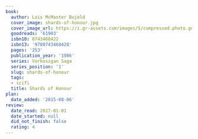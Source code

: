 ```yaml
---
book:
  author: Lois McMaster Bujold
  cover_image: shards-of-honour.jpg
  cover_image_url: https://i.gr-assets.com/images/S/compressed.photo.goodreads.com/books/1392767899l/61903._SY160_.jpg
  goodreads: '61903'
  isbn10: 0743468422
  isbn13: '9780743468428'
  pages: '253'
  publication_year: '1986'
  series: Vorkosigan Saga
  series_position: '1'
  slug: shards-of-honour
  tags:
  - scifi
  title: Shards of Honour
plan:
  date_added: '2015-08-06'
review:
  date_read: 2017-01-01
  date_started: null
  did_not_finish: false
  rating: 4
---
```

